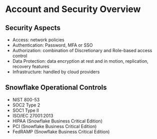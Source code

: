 # Account and Security Overview #

## Security Aspects ##
* Access: network policies
* Authentication: Password, MFA or SSO
* Authorization: combination of Discretionary and Role-based access control
* Data Protection: data encryption at rest and in motion, replication, recovery features
* Infrastructure: handled by cloud providers

## Snowflake Operational Controls ##
* NIST 800-53
* SOC2 Type 2
* SOC1 Type II
* ISO/IEC 27001:2013
* HIPAA (Snowflake Business Critical Edition)
* PCI (Snowflake Business Critical Edition)
* FedRAMP (Snowflake Business Critical Edition)
